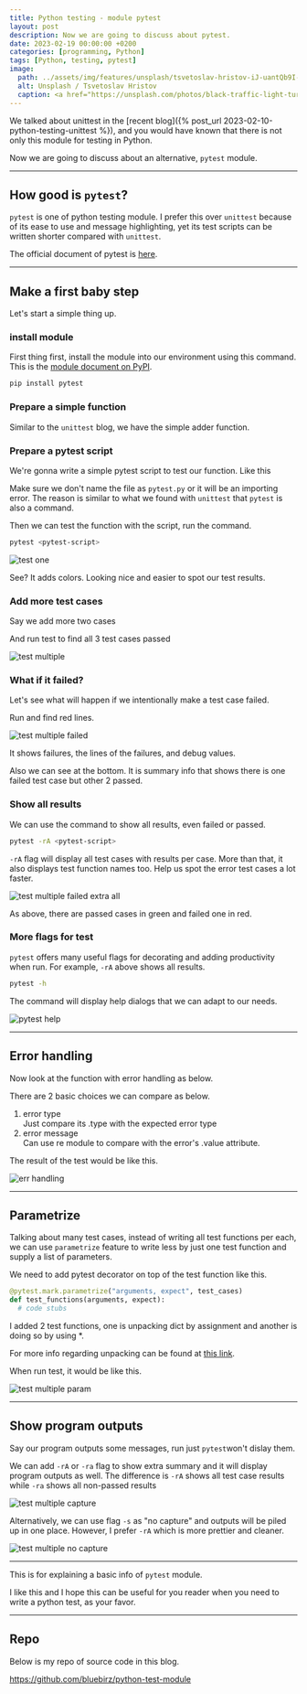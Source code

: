 ```yaml
---
title: Python testing - module pytest
layout: post
description: Now we are going to discuss about pytest.
date: 2023-02-19 00:00:00 +0200
categories: [programming, Python]
tags: [Python, testing, pytest]
image:
  path: ../assets/img/features/unsplash/tsvetoslav-hristov-iJ-uantQb9I-unsplash.jpg
  alt: Unsplash / Tsvetoslav Hristov
  caption: <a href="https://unsplash.com/photos/black-traffic-light-turned-on-during-night-time-iJ-uantQb9I">Unsplash / Tsvetoslav Hristov</a>
---
```


We talked about unittest in the [recent blog]({% post_url 2023-02-10-python-testing-unittest %}), and you would have known that there is not only this module for testing in Python.

Now we are going to discuss about an alternative, `pytest` module.

---

## How good is `pytest`?

`pytest` is one of python testing module. I prefer this over `unittest` because of its ease to use and message highlighting, yet its test scripts can be written shorter compared with `unittest`.

The official document of pytest is [here](https://docs.pytest.org/en/latest/).

---

## Make a first baby step

Let's start a simple thing up.

### install module

First thing first, install the module into our environment using this command. This is the [module document on PyPI](https://pypi.org/project/pytest/).

```sh
pip install pytest
```

### Prepare a simple function

Similar to the `unittest` blog, we have the simple adder function.

<script src="https://gist.github.com/bluebirz/be5558693b4de93eb1f7e1c5f81eda9a.js?file=adder-simple.py"></script>

### Prepare a  pytest script

We're gonna write a simple pytest script to test our function. Like this
<script src="https://gist.github.com/bluebirz/18ccaabb6d7293a369c6bfa5cd222a9f.js?file=test-one.py"></script>

Make sure we don't name the file as `pytest.py` or it will be an importing error. The reason is similar to what we found with `unittest` that `pytest` is also a command.

Then we can test the function with the script, run the command.

```sh
pytest <pytest-script>
```

![test one](https://bluebirzdotnet.s3.ap-southeast-1.amazonaws.com/pytest/test-one.png)

See? It adds colors. Looking nice and easier to spot our test results.

### Add more test cases

Say we add more two cases

<script src="https://gist.github.com/bluebirz/18ccaabb6d7293a369c6bfa5cd222a9f.js?file=test-multiple.py"></script>

And run test to find all 3 test cases passed

![test multiple](https://bluebirzdotnet.s3.ap-southeast-1.amazonaws.com/pytest/test-multiple.png)

### What if it failed?

Let's see what will happen if we intentionally make a test case failed.

<script src="https://gist.github.com/bluebirz/18ccaabb6d7293a369c6bfa5cd222a9f.js?file=test-multiple-fail.py"></script>

Run and find red lines.

![test multiple failed](https://bluebirzdotnet.s3.ap-southeast-1.amazonaws.com/pytest/test-multiple-fail.png)

It shows failures, the lines of the failures, and debug values.

Also we can see at the bottom. It is summary info that shows there is one failed test case but other 2 passed.

### Show all results

We can use the command to show all results, even failed or passed.

```sh
pytest -rA <pytest-script>
```

`-rA` flag will display all test cases with results per case. More than that, it also displays test function names too. Help us spot the error test cases a lot faster.

![test multiple failed extra all](https://bluebirzdotnet.s3.ap-southeast-1.amazonaws.com/pytest/test-multiple-fail-extra-all.png)

As above, there are passed cases in green and failed one in red.

### More flags for test

`pytest` offers many useful flags for decorating and adding productivity when run. For example, `-rA` above shows all results.

```sh
pytest -h
```

The command will display help dialogs that we can adapt to our needs.

![pytest help](https://bluebirzdotnet.s3.ap-southeast-1.amazonaws.com/pytest/pytest-h.png)

---

## Error handling

Now look at the function with error handling as below.

<script src="https://gist.github.com/bluebirz/be5558693b4de93eb1f7e1c5f81eda9a.js?file=adder-error-handling.py"></script>

There are 2 basic choices we can compare as below.

<script src="https://gist.github.com/bluebirz/18ccaabb6d7293a369c6bfa5cd222a9f.js?file=test-error-handling.py"></script>

1. error type  
  Just compare its .type with the expected error type
1. error message  
  Can use re module to compare with the error's .value attribute.

The result of the test would be like this.

![err handling](https://bluebirzdotnet.s3.ap-southeast-1.amazonaws.com/pytest/test-error-handling.png)

---

## Parametrize

Talking about many test cases, instead of writing all test functions per each, we can use `parametrize` feature to write less by just one test function and supply a list of parameters.

We need to add pytest decorator on top of the test function like this.

```py
@pytest.mark.parametrize("arguments, expect", test_cases)
def test_functions(arguments, expect):
  # code stubs
```

<script src="https://gist.github.com/bluebirz/18ccaabb6d7293a369c6bfa5cd222a9f.js?file=test-multiple-param.py"></script>

I added 2 test functions, one is unpacking dict by assignment and another is doing so by using *.

For more info regarding unpacking can be found at [this link](https://stackabuse.com/unpacking-in-python-beyond-parallel-assignment/).

When run test, it would be like this.

![test multiple param](https://bluebirzdotnet.s3.ap-southeast-1.amazonaws.com/pytest/test-multiple-param.png)

---

## Show program outputs

Say our program outputs some messages, run just `pytest`won't dislay them.

<script src="https://gist.github.com/bluebirz/18ccaabb6d7293a369c6bfa5cd222a9f.js?file=adder-simple-print.py"></script>

We can add `-rA` or `-ra` flag to show extra summary and it will display program outputs as well. The difference is `-rA` shows all test case results while `-ra` shows all non-passed results

![test multiple capture](https://bluebirzdotnet.s3.ap-southeast-1.amazonaws.com/pytest/test-multiple-capture.png)

Alternatively, we can use flag `-s` as "no capture" and outputs will be piled up in one place. However, I prefer `-rA` which is more prettier and cleaner.

![test multiple no capture](https://bluebirzdotnet.s3.ap-southeast-1.amazonaws.com/pytest/test-multiple-no-capture.png)

---

This is for explaining a basic info of `pytest` module.

I like this and I hope this can be useful for you reader when you need to write a python test, as your favor.

---

## Repo

Below is my repo of source code in this blog.

<https://github.com/bluebirz/python-test-module>
